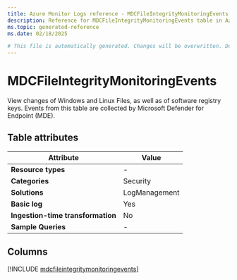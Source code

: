 ```yaml
---
title: Azure Monitor Logs reference - MDCFileIntegrityMonitoringEvents
description: Reference for MDCFileIntegrityMonitoringEvents table in Azure Monitor Logs.
ms.topic: generated-reference
ms.date: 02/18/2025

# This file is automatically generated. Changes will be overwritten. Do not change this file directly.
---
```


# MDCFileIntegrityMonitoringEvents

View changes of Windows and Linux Files, as well as of software registry keys. Events from this table are collected by Microsoft Defender for Endpoint (MDE).


## Table attributes

|Attribute|Value|
|---|---|
|**Resource types**|-|
|**Categories**|Security|
|**Solutions**| LogManagement|
|**Basic log**|Yes|
|**Ingestion-time transformation**|No|
|**Sample Queries**|-|



## Columns
  
[!INCLUDE [mdcfileintegritymonitoringevents](~/reusable-content/ce-skilling/azure/includes/azure-monitor/reference/tables/mdcfileintegritymonitoringevents-include.md)]
